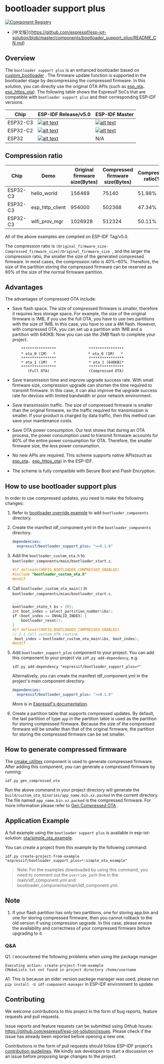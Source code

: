 # bootloader support plus

[![Component Registry](https://components.espressif.com/components/espressif/bootloader_support_plus/badge.svg)](https://components.espressif.com/components/espressif/bootloader_support_plus)

* [中文版]((https://github.com/espressif/esp-iot-solution/blob/master/components/bootloader_support_plus/README_CN.md)

## Overview
The `bootloader support plus` is an enhanced bootloader based on [custom_bootloader](https://github.com/espressif/esp-idf/tree/master/examples/custom_bootloader) . The firmware update function is supported in the bootloader stage by decompressing the compressed firmware. In this solution, you can directly use the original OTA APIs (such as [esp_ota](https://docs.espressif.com/projects/esp-idf/en/latest/esp32/api-reference/system/ota.html#api-reference)、[esp_https_ota](https://docs.espressif.com/projects/esp-idf/en/latest/esp32/api-reference/system/esp_https_ota.html#api-reference)). The following table shows the Espressif SoCs that are compatible with `bootloader support plus` and their corresponding ESP-IDF versions.

| Chip     | ESP-IDF Release/v5.0                                         | ESP-IDF Master                                               |
| -------- | ------------------------------------------------------------ | ------------------------------------------------------------ |
| ESP32-C3 | [![alt text](https://camo.githubusercontent.com/bd5f5f82b920744ff961517942e99a46699fee58737cd9b31bf56e5ca41b781b/68747470733a2f2f696d672e736869656c64732e696f2f62616467652f2d737570706f727465642d677265656e)](https://camo.githubusercontent.com/bd5f5f82b920744ff961517942e99a46699fee58737cd9b31bf56e5ca41b781b/68747470733a2f2f696d672e736869656c64732e696f2f62616467652f2d737570706f727465642d677265656e) | [![alt text](https://camo.githubusercontent.com/bd5f5f82b920744ff961517942e99a46699fee58737cd9b31bf56e5ca41b781b/68747470733a2f2f696d672e736869656c64732e696f2f62616467652f2d737570706f727465642d677265656e)](https://camo.githubusercontent.com/bd5f5f82b920744ff961517942e99a46699fee58737cd9b31bf56e5ca41b781b/68747470733a2f2f696d672e736869656c64732e696f2f62616467652f2d737570706f727465642d677265656e) |
| ESP32-C2 | [![alt text](https://camo.githubusercontent.com/bd5f5f82b920744ff961517942e99a46699fee58737cd9b31bf56e5ca41b781b/68747470733a2f2f696d672e736869656c64732e696f2f62616467652f2d737570706f727465642d677265656e)](https://camo.githubusercontent.com/bd5f5f82b920744ff961517942e99a46699fee58737cd9b31bf56e5ca41b781b/68747470733a2f2f696d672e736869656c64732e696f2f62616467652f2d737570706f727465642d677265656e) | [![alt text](https://camo.githubusercontent.com/bd5f5f82b920744ff961517942e99a46699fee58737cd9b31bf56e5ca41b781b/68747470733a2f2f696d672e736869656c64732e696f2f62616467652f2d737570706f727465642d677265656e)](https://camo.githubusercontent.com/bd5f5f82b920744ff961517942e99a46699fee58737cd9b31bf56e5ca41b781b/68747470733a2f2f696d672e736869656c64732e696f2f62616467652f2d737570706f727465642d677265656e) |
| ESP32 | [![alt text](https://camo.githubusercontent.com/bd5f5f82b920744ff961517942e99a46699fee58737cd9b31bf56e5ca41b781b/68747470733a2f2f696d672e736869656c64732e696f2f62616467652f2d737570706f727465642d677265656e)](https://camo.githubusercontent.com/bd5f5f82b920744ff961517942e99a46699fee58737cd9b31bf56e5ca41b781b/68747470733a2f2f696d672e736869656c64732e696f2f62616467652f2d737570706f727465642d677265656e) |N/A|

## Compression ratio

| Chip     | Demo            | Original firmware size(Bytes) | Compressed firmware size(Bytes) | Compression ratio(%) |
| -------- | --------------- | ----------------------------- | ------------------------------- | -------------------- |
| ESP32-C3 | hello_world     | 156469                        | 75140                           | 51.98%               |
| ESP32-C3 | esp_http_client | 954000                        | 502368                          | 47.34%               |
| ESP32-C3 | wifi_prov_mgr   | 1026928                       | 512324                          | 50.11%               |

All of the above examples are compiled on ESP-IDF Tag/v5.0.  

The compression ratio is `(Original_firmware_size-Compressed_firmware_size)/Original_firmware_size `, and the larger the compression ratio, the smaller the size of the generated compressed firmware. In most cases, the compression ratio is 40%~60%. Therefore, the size of the partition storing the compressed firmware can be reserved as 60% of the size of the normal firmware partition.

## Advantages

The advantages of compressed OTA include:  

- Save flash space. The size of compressed firmware is smaller, therefore it requires less storage space. For example, the size of the original firmware is 1MB, if you use the full OTA, you have to use two partitions with the size of 1MB. In this case, you have to use a 4M flash. However, with compressed OTA, you can set up a partition with 1MB and a partition with 640KB. Now you can use the 2MB flash to complete your project.

    ```
        ****************               ****************
        * ota_0 (1M）  *               * ota_0 (1M)   *
        ****************               ****************
        * ota_1 (1M)   *               * ota_1 (640KB)*
        ****************               ****************
           (Full OTA)                  (Compressed OTA)
    ```

- Save transmission time and improve upgrade success rate. With small firmware size, compression upgrade can shorten the time required to transmit firmware. In this case, it can also improve the upgrade success rate for devices with limited bandwidth or poor network environment.   
- Save transmission traffic. The size of compressed firmware is smaller than the original firmware, so the traffic required for transmission is smaller. If your product is charged by data traffic, then this method can save your maintenance costs.
- Save OTA power consumption. Our test shows that during an OTA process, the power consumption used to transmit firmware accounts for 80% of the entire power consumption for OTA. Therefore, the smaller firmware size, the less power consumption.
- No new APIs are required. This scheme supports native APIs(such as [esp_ota](https://docs.espressif.com/projects/esp-idf/en/latest/esp32/api-reference/system/ota.html#api-reference)、[esp_https_ota](https://docs.espressif.com/projects/esp-idf/en/latest/esp32/api-reference/system/esp_https_ota.html#api-reference)) in the ESP-IDF.
- The scheme is fully compatible with Secure Boot and Flash Encryption.

## How to use bootloader support plus

In order to use compressed updates, you need to make the following changes:

1. Refer to [bootloader override example](https://github.com/espressif/esp-idf/tree/master/examples/custom_bootloader/bootloader_override) to add `bootloader_components` directory.  

2. Create the manifest idf_component.yml in the `bootloader_components` directory.

   ```yaml
   dependencies:
     espressif/bootloader_support_plus: ">=0.1.0"
   ```

3. Add the `bootloader_custom_ota.h` to `bootloader_components/main/bootloader_start.c`.

   ```c
   #if defined(CONFIG_BOOTLOADER_COMPRESSED_ENABLED)
   #include "bootloader_custom_ota.h"
   #endif
   ```

4. Call `bootloader_custom_ota_main()` in `bootloader_components/mian/bootloader_start.c`.

   ```c
   ...
   bootloader_state_t bs = {0};
   int boot_index = select_partition_number(&bs);
   if (boot_index == INVALID_INDEX) {
       bootloader_reset();
   }
   #if defined(CONFIG_BOOTLOADER_COMPRESSED_ENABLED)
   // 2.1 Call custom OTA routine
    boot_index = bootloader_custom_ota_main(&bs, boot_index);
   #endif
   ```

5. Add `bootloader_support_plus` component to your project. You can add this component to your project via `idf.py add-dependancy`, e.g.

   ```shell
   idf.py add-dependency "espressif/bootloader_support_plus=*"
   ```

   Alternatively, you can create the manifest idf_component.yml in the project's main component directory.

   ```yaml
   dependencies:
     espressif/bootloader_support_plus: ">=0.1.0"
   ```

   More is in [Espressif's documentation](https://docs.espressif.com/projects/esp-idf/en/latest/esp32/api-guides/tools/idf-component-manager.html).

6. Create a partition table that supports compressed updates. By default, the last partition of type `app` in the partition table is used as the partition for storing compressed firmware. Because the size of the compressed firmware will be smaller than that of the original firmware, the partition for storing the compressed firmware can be set smaller.

## How to generate compressed firmware

The [cmake_utilites](https://components.espressif.com/components/espressif/cmake_utilities) component is used to generate compressed firmware. After adding this component, you can generate a compressed firmware by running:

```
idf.py gen_compressed_ota
```

Run the above command in your project directory will generate the `build/custom_ota_binaries/app_name.bin.xz.packed` in the current directory. The file named `app_name.bin.xz.packed` is the compressed firmware. For more information please refer to [Gen Compressed OTA](https://github.com/espressif/esp-iot-solution/blob/master/tools/cmake_utilities/docs/gen_compressed_ota.md) .

## Application Example

A full example using the `bootloader support plus` is available in esp-iot-solution: [ota/simple_ota_example](https://github.com/espressif/esp-iot-solution/tree/master/examples/ota/simple_ota_example).

You can create a project from this example by the following command:

```
idf.py create-project-from-example "espressif/bootloader_support_plus=*:simple_ota_example"
```

> Note: For the examples downloaded by using this command, you need to comment out the `override_path` line in the main/idf_component.yml and bootloader_components/main/idf_component.yml.

## Note
1. If your flash partition has only two partitions, one for storing app.bin and one for storing compressed firmware, then you cannot rollback to the old version if using compression upgrade. In this case, please ensure the availability and correctness of your compressed firmware before upgrading to it.    

### Q&A

Q1. I encountered the following problems when using the package manager

```
Executing action: create-project-from-example
CMakeLists.txt not found in project directory /home/username
```

A1. This is because an older version packege manager was used, please run `pip install -U idf-component-manager` in ESP-IDF environment to update.

## Contributing

We welcome contributions to this project in the form of bug reports, feature requests and pull requests.

Issue reports and feature requests can be submitted using Github Issues: https://github.com/espressif/esp-iot-solution/issues. Please check if the issue has already been reported before opening a new one.

Contributions in the form of pull requests should follow ESP-IDF project's [contribution guidelines](https://docs.espressif.com/projects/esp-idf/en/latest/esp32/contribute/index.html). We kindly ask developers to start a discussion on an issue before proposing large changes to the project.
